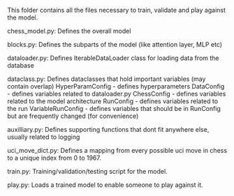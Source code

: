 This folder contains all the files necessary to train, validate and play against the model.

chess_model.py:
Defines the overall model

blocks.py:
Defines the subparts of the model (like attention layer, MLP etc)

dataloader.py:
Defines IterableDataLoader class for loading data from the database

dataclass.py:
Defines dataclasses that hold important variables (may contain overlap)
HyperParamConfig - defines hyperparameters
DataConfig - defines variables related to dataloader.py
ChessConfig - defines variables related to the model architecture
RunConfig - defines variables related to the run
VariableRunConfig - defines variables that should be in RunConfig but are frequently changed (for convenience)

auxilliary.py:
Defines supporting functions that dont fit anywhere else, usually related to logging

uci_move_dict.py:
Defines a mapping from every possible uci move in chess to a unique index from 0 to 1967.

train.py:
Training/validation/testing script for the model.

play.py:
Loads a trained model to enable someone to play against it.

